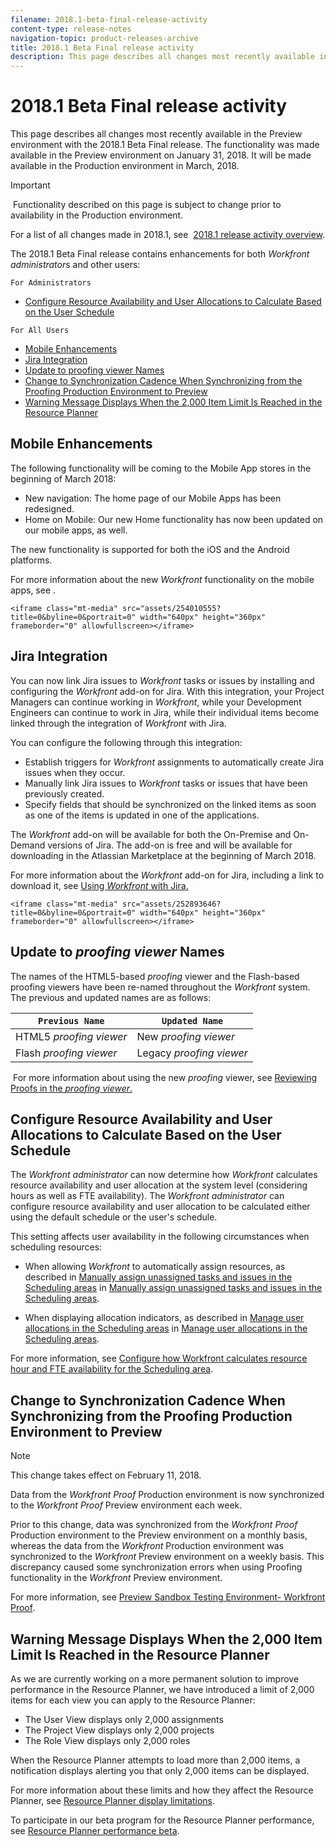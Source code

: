 ```yaml
---
filename: 2018.1-beta-final-release-activity
content-type: release-notes
navigation-topic: product-releases-archive
title: 2018.1 Beta Final release activity
description: This page describes all changes most recently available in the Preview environment with the 2018.1 Beta Final release. The functionality was made available in the Preview environment on January 31, 2018. It will be made available in the Production environment in March, 2018.
---
```


# 2018.1 Beta Final release activity

This page describes all changes most recently available in the Preview environment with the 2018.1 Beta Final release.&nbsp;The functionality was made available in the Preview environment on January 31, 2018. It will be made available in&nbsp;the Production environment in March, 2018.

>[!IMPORTANT]
>
>&nbsp;Functionality described on this page is subject to change prior to availability in the Production environment.

For a list of all changes made in 2018.1, see&nbsp; [2018.1 release activity overview](../../../../product-announcements/product-releases/quarterly-release-archive/2018.1-release-activity/2018.1-release-activity-overview.md).

The 2018.1 Beta Final release contains enhancements for both *Workfront administrator*s and other users:

`For Administrators`

* [Configure Resource Availability and User Allocations to Calculate Based on the User Schedule](#configure-resource-availability-and-user-allocations)

`For All Users`

* [Mobile Enhancements](#mobile-enhancements) 
* [Jira Integration](#jira-integration) 
* [Update to proofing viewer Names](#proofing-viewer-names-have-been-updated) 
* [Change to Synchronization Cadence When Synchronizing from the Proofing Production Environment to Preview](#change-to-data-synchronization-for-proofing-environment) 
* [Warning Message Displays When the 2,000 Item Limit Is Reached in the Resource Planner](#warning-message-displays-when-the-2000-item-limit-is-reached)

## Mobile Enhancements

The following functionality will be coming to the Mobile App stores in the beginning of March 2018:

* New navigation: The home page of our Mobile Apps has been redesigned.
* Home on Mobile: Our new Home functionality has now been updated on our mobile apps, as well.

The new functionality is supported for both the iOS and the Android platforms.

For more information about the new *Workfront* functionality on the mobile apps, see .

`<iframe class="mt-media" src="assets/254010555?title=0&byline=0&portrait=0" width="640px" height="360px" frameborder="0" allowfullscreen></iframe>`

## Jira Integration

You can now link Jira issues to *Workfront* tasks or issues by installing and configuring the *Workfront* add-on for Jira. With this integration, your Project Managers can continue working in *Workfront*, while your Development Engineers can continue to work in Jira, while their individual items become linked through the integration of *Workfront* with Jira.

You can configure the following through this integration:

* Establish triggers for *Workfront* assignments to automatically create Jira issues when they occur.
* Manually link Jira issues to *Workfront* tasks or issues that have been previously created.
* Specify fields that should be synchronized on the linked items as soon as one of the items is updated in one of the applications.

The *Workfront* add-on will be available for both the On-Premise and On-Demand versions of Jira. The add-on is free and will be available for downloading in the Atlassian Marketplace at the beginning of March 2018.

For more information about the *Workfront* add-on for Jira, including a link to download it, see [Using *Workfront* with Jira.](https://support.workfront.com/hc/en-us/sections/115001130053)

`<iframe class="mt-media" src="assets/252893646?title=0&byline=0&portrait=0" width="640px" height="360px" frameborder="0" allowfullscreen></iframe>`

## Update to *proofing viewer* Names

The names of the HTML5-based *proofing* viewer and the Flash-based proofing viewers have been re-named throughout the *Workfront* system. The previous and updated names are as follows:&nbsp;

| `Previous Name`  | `Updated Name`  |
|---|---|
| HTML5 *proofing viewer* |New *proofing viewer* |
| Flash *proofing viewer* |Legacy *proofing viewer* |

&nbsp;For more information about using the new *proofing* viewer, see [Reviewing Proofs in the *proofing viewer*.](https://support.workfront.com/hc/en-us/sections/115000275214)

## Configure Resource Availability and User Allocations to Calculate Based on the User Schedule

The *Workfront administrator* can now determine how *Workfront* calculates resource availability and user allocation at the system level (considering hours as well as FTE availability). The *Workfront administrator* can configure resource availability and user allocation to be calculated either using the default schedule or the user's schedule.

This setting affects user availability in the following circumstances when scheduling resources:

* When allowing *Workfront* to automatically assign resources, as described in [Manually assign unassigned tasks and issues in the Scheduling areas](../../../../resource-mgmt/resource-scheduling/manually-assign-items-scheduling-areas.md) in [Manually assign unassigned tasks and issues in the Scheduling areas](../../../../resource-mgmt/resource-scheduling/manually-assign-items-scheduling-areas.md).

* When displaying allocation indicators, as described in [Manage user allocations in the Scheduling areas](../../../../resource-mgmt/resource-scheduling/manage-allocations-scheduling-areas.md) in [Manage user allocations in the Scheduling areas](../../../../resource-mgmt/resource-scheduling/manage-allocations-scheduling-areas.md).

For more information, see [Configure how Workfront calculates resource hour and FTE availability for the Scheduling area](../../../../resource-mgmt/resource-scheduling/calculate-hours-fte-scheduling-area.md).

## Change to Synchronization Cadence When Synchronizing from the Proofing Production Environment to Preview

>[!NOTE]
>
>This change takes effect on February 11, 2018.

Data from the *Workfront Proof* Production environment is now synchronized to the *Workfront Proof* Preview environment each week.

Prior to this change, data was synchronized from the *Workfront Proof* Production environment to the Preview environment on a monthly basis, whereas the data from the *Workfront* Production environment was synchronized to the *Workfront* Preview environment on a weekly basis. This discrepancy caused some synchronization errors when using Proofing functionality in the *Workfront* Preview environment.&nbsp;

For more information, see [Preview Sandbox Testing Environment- Workfront Proof](../../../../workfront-proof/wp-getstarted/system-information/preview-sandbox.md).&nbsp;

## Warning Message Displays When the 2,000 Item Limit Is Reached in the Resource Planner

As we are currently working on a more permanent solution to improve performance in the Resource Planner, we have introduced a limit of 2,000 items for each view you can apply to the Resource Planner:

* The User View displays only 2,000 assignments
* The Project View displays only 2,000 projects
* The Role View displays only 2,000 roles

When the Resource Planner attempts to load more than 2,000 items, a notification displays alerting you that only 2,000 items can be displayed.

For more information about these limits and how they affect the Resource Planner, see [Resource Planner display limitations](../../../../resource-mgmt/resource-planning/resource-planner-display-limitations.md).

<!--
<p data-mc-conditions="QuicksilverOrClassic.Draft mode">To participate in our beta program for the Resource Planner performance, see <a href="../../../../product-announcements/betas/resource-planner-performance-beta.md" class="MCXref xref">Resource Planner performance beta </a>.</p>
-->

To participate in our beta program for the Resource Planner performance, see [Resource Planner performance beta](../../../../product-announcements/betas/resource-planner-performance-beta.md).
